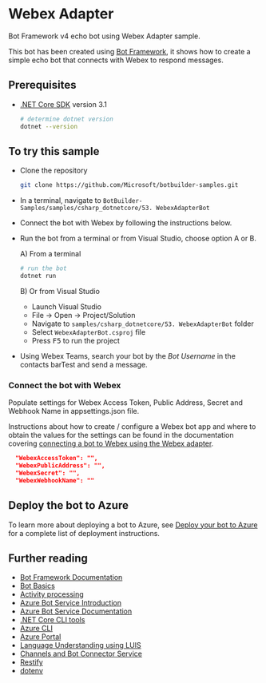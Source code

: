 ﻿# Webex Adapter

Bot Framework v4 echo bot using Webex Adapter sample.

This bot has been created using [Bot Framework](https://dev.botframework.com), it shows how to create a simple echo bot that connects with Webex to respond messages.

## Prerequisites

- [.NET Core SDK](https://dotnet.microsoft.com/download) version 3.1

  ```bash
  # determine dotnet version
  dotnet --version
  ```

## To try this sample

- Clone the repository

    ```bash
    git clone https://github.com/Microsoft/botbuilder-samples.git
    ```

- In a terminal, navigate to `BotBuilder-Samples/samples/csharp_dotnetcore/53. WebexAdapterBot`

- Connect the bot with Webex by following the instructions below.

- Run the bot from a terminal or from Visual Studio, choose option A or B.

  A) From a terminal

  ```bash
  # run the bot
  dotnet run
  ```

  B) Or from Visual Studio

  - Launch Visual Studio
  - File -> Open -> Project/Solution
  - Navigate to `samples/csharp_dotnetcore/53. WebexAdapterBot` folder
  - Select `WebexAdapterBot.csproj` file
  - Press <kbd>F5</kbd> to run the project

- Using Webex Teams, search your bot by the _Bot Username_ in the contacts barTest and send a message.

### Connect the bot with Webex

Populate settings for Webex Access Token, Public Address, Secret and Webhook Name in appsettings.json file. 

Instructions about how to create / configure a Webex bot app and where to obtain the values for the settings can be found in the documentation covering [connecting a bot to Webex using the Webex adapter](https://docs.microsoft.com/en-us/azure/bot-service/bot-service-adapter-connect-webex?view=azure-bot-service-4.0).

```json
  "WebexAccessToken": "",
  "WebexPublicAddress": "",
  "WebexSecret": "",
  "WebexWebhookName": ""
```

## Deploy the bot to Azure

To learn more about deploying a bot to Azure, see [Deploy your bot to Azure](https://aka.ms/azuredeployment) for a complete list of deployment instructions.

## Further reading

- [Bot Framework Documentation](https://docs.botframework.com)
- [Bot Basics](https://docs.microsoft.com/azure/bot-service/bot-builder-basics?view=azure-bot-service-4.0)
- [Activity processing](https://docs.microsoft.com/en-us/azure/bot-service/bot-builder-concept-activity-processing?view=azure-bot-service-4.0)
- [Azure Bot Service Introduction](https://docs.microsoft.com/azure/bot-service/bot-service-overview-introduction?view=azure-bot-service-4.0)
- [Azure Bot Service Documentation](https://docs.microsoft.com/azure/bot-service/?view=azure-bot-service-4.0)
- [.NET Core CLI tools](https://docs.microsoft.com/en-us/dotnet/core/tools/?tabs=netcore2x)
- [Azure CLI](https://docs.microsoft.com/cli/azure/?view=azure-cli-latest)
- [Azure Portal](https://portal.azure.com)
- [Language Understanding using LUIS](https://docs.microsoft.com/en-us/azure/cognitive-services/luis/)
- [Channels and Bot Connector Service](https://docs.microsoft.com/en-us/azure/bot-service/bot-concepts?view=azure-bot-service-4.0)
- [Restify](https://www.npmjs.com/package/restify)
- [dotenv](https://www.npmjs.com/package/dotenv)
